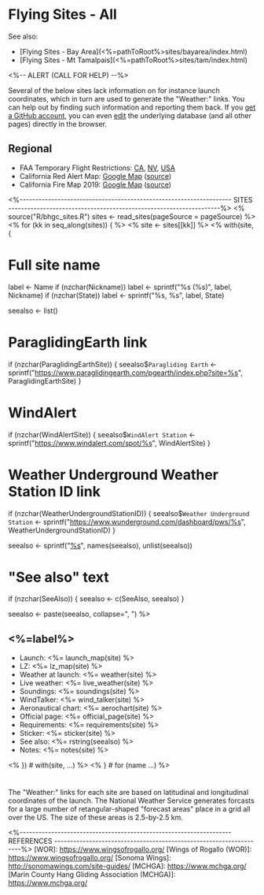 # Flying Sites - All

See also:

* [Flying Sites - Bay Area](<%=pathToRoot%>sites/bayarea/index.html)
* [Flying Sites - Mt Tamalpais](<%=pathToRoot%>sites/tam/index.html)


<%-- ALERT (CALL FOR HELP) --%>
<div class="alert alert-warning" role="alert">
Several of the below sites lack information on for instance launch
coordinates, which in turn are used to generate the "Weather:" links.
You can help out by finding such information and reporting them back.
If you <a class="alert-link" id="edit"
href="https://github.com/join">get a GitHub account</a>, you can even
<span style="white-space: nowrap;"><a class="alert-link" id="edit"
href="https://github.com/BHGC/website/tree/master/content/sites/sites.dcf">edit</a>
<span class="glyphicon glyphicon-edit"></span></span> 
the underlying database (and all other pages) directly in the browser.
</div>


## Regional

* FAA Temporary Flight Restrictions:
  [CA](https://tfr.faa.gov/tfr_map/states.jsp?select2=CA),
  [NV](https://tfr.faa.gov/tfr_map/states.jsp?select2=NV),
  [USA](https://tfr.faa.gov/tfr_map_ims/html/index.html)
* California Red Alert Map: [Google Map](https://www.google.com/maps/d/viewer?mid=1yFb10tX5BPvSXtBWgOF1eZDVGE8&ll=38.48938213414961%2C-120.44777037662482&z=6) ([source](http://www.fire.ca.gov/communications/communications_firesafety_redflagwarning))
* California Fire Map 2019: [Google Map](https://www.google.com/maps/d/viewer?mid=1jWr_7HBs-dNjhRa1r32I5Grrk4nrd_CM) ([source](https://www.fire.ca.gov/general/firemaps.php))


<%-------------------------------------------------------------------
 SITES
 -------------------------------------------------------------------%>
<%
source("R/bhgc_sites.R")
sites <- read_sites(pageSource = pageSource)
%>
<% for (kk in seq_along(sites)) { %>
<% site <- sites[[kk]] %>
<% with(site, {

  # Full site name
  label <- Name
  if (nzchar(Nickname)) label <- sprintf("%s (%s)", label, Nickname)
  if (nzchar(State)) label <- sprintf("%s, %s", label, State)

  seealso <- list()

  # ParaglidingEarth link
  if (nzchar(ParaglidingEarthSite)) {
    seealso$`Paragliding Earth` <- sprintf("https://www.paraglidingearth.com/pgearth/index.php?site=%s", ParaglidingEarthSite)
  }

  # WindAlert
  if (nzchar(WindAlertSite)) {
    seealso$`WindAlert Station` <- sprintf("https://www.windalert.com/spot/%s", WindAlertSite)
  }

  # Weather Underground Weather Station ID link
  if (nzchar(WeatherUndergroundStationID)) {
    seealso$`Weather Underground Station` <- sprintf("https://www.wunderground.com/dashboard/pws/%s", WeatherUndergroundStationID)
  }

  seealso <- sprintf("[%s](%s)", names(seealso), unlist(seealso))
  
  # "See also" text
  if (nzchar(SeeAlso)) {
    seealso <- c(SeeAlso, seealso)
  }
  
  seealso <- paste(seealso, collapse=", ")
%>	  
## <%=label%>

* Launch: <%= launch_map(site) %>
* LZ: <%= lz_map(site) %>
* Weather at launch: <%= weather(site) %>
* Live weather: <%= live_weather(site) %>
* Soundings: <%= soundings(site) %>
* WindTalker: <%= wind_talker(site) %>
* Aeronautical chart: <%= aerochart(site) %>
* Official page: <%= official_page(site) %>
* Requirements: <%= requirements(site) %>
* Sticker: <%= sticker(site) %>
* See also: <%= rstring(seealso) %>
* Notes: <%= notes(site) %>

<% }) # with(site, ...) %>
<% } # for (name ...) %>


<div class="alert alert-info" role="alert" style="margin-top: 5ex;">
The "Weather:" links for each site are based on latitudinal and
longitudinal coordinates of the launch.
The National Weather Service generates forcasts for a large number of
retangular-shaped "forecast areas" place in a grid all over the US.
The size of these areas is 2.5-by-2.5 km.
</div>


<%-------------------------------------------------------------------
 REFERENCES
 -------------------------------------------------------------------%>
[WOR]: https://www.wingsofrogallo.org/
[Wings of Rogallo (WOR)]: https://www.wingsofrogallo.org/
[Sonoma Wings]: http://sonomawings.com/site-guides/
[MCHGA]: https://www.mchga.org/
[Marin County Hang Gliding Association (MCHGA)]: https://www.mchga.org/
